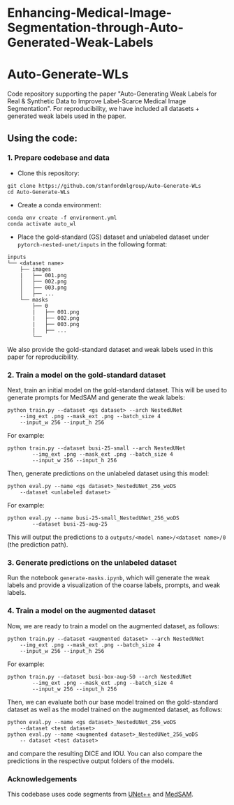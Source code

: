 # Enhancing-Medical-Image-Segmentation-through-Auto-Generated-Weak-Labels

# Auto-Generate-WLs
Code repository supporting the paper "Auto-Generating Weak Labels for Real & Synthetic Data to Improve Label-Scarce Medical Image Segmentation". For reproducibility, we have included all datasets + generated weak labels used in the paper.

## Using the code:
### 1. Prepare codebase and data
- Clone this repository:

```
git clone https://github.com/stanfordmlgroup/Auto-Generate-WLs
cd Auto-Generate-WLs
```

- Create a conda environment:
```
conda env create -f environment.yml
conda activate auto_wl
```
- Place the gold-standard (GS) dataset and unlabeled dataset under `pytorch-nested-unet/inputs` in the following format:
```
inputs
└── <dataset name>
    ├── images
    |   ├── 001.png
    │   ├── 002.png
    │   ├── 003.png
    │   ├── ...
    └── masks
        ├── 0
        |   ├── 001.png
        |   ├── 002.png
        |   ├── 003.png
        |   ├── ...
        └── 
```
We also provide the gold-standard dataset and weak labels used in this paper for reproducibility.

### 2. Train a model on the gold-standard dataset

Next, train an initial model on the gold-standard dataset. This will be used to generate prompts for MedSAM and generate the weak labels:

    python train.py --dataset <gs dataset> --arch NestedUNet 
	    --img_ext .png --mask_ext .png --batch_size 4 
		--input_w 256 --input_h 256

For example:
```
python train.py --dataset busi-25-small --arch NestedUNet 
	    --img_ext .png --mask_ext .png --batch_size 4 
		--input_w 256 --input_h 256
```
Then, generate predictions on the unlabeled dataset using this model:

    python eval.py --name <gs dataset>_NestedUNet_256_woDS 
		--dataset <unlabeled dataset>

For example:

    python eval.py --name busi-25-small_NestedUNet_256_woDS 
    		--dataset busi-25-aug-25

This will output the predictions to a `outputs/<model name>/<dataset name>/0` (the prediction path).
### 3. Generate predictions on the unlabeled dataset

Run the notebook `generate-masks.ipynb`, which will generate the weak labels and provide a visualization of the coarse labels, prompts, and weak labels. 

### 4. Train a model on the augmented dataset

Now, we are ready to train a model on the augmented dataset, as follows:

    python train.py --dataset <augmented dataset> --arch NestedUNet 
	    --img_ext .png --mask_ext .png --batch_size 4 
		--input_w 256 --input_h 256

For example:
```
python train.py --dataset busi-box-aug-50 --arch NestedUNet 
	    --img_ext .png --mask_ext .png --batch_size 4 
		--input_w 256 --input_h 256
```

Then, we can evaluate both our base model trained on the gold-standard dataset as well as the model trained on the augmented dataset, as follows:

    python eval.py --name <gs dataset>_NestedUNet_256_woDS 
		--dataset <test dataset>
	python eval.py --name <augmented dataset>_NestedUNet_256_woDS
		-- dataset <test dataset>
 and compare the resulting DICE and IOU. You can also compare the predictions in the respective output folders of the models.
 
 ### Acknowledgements
 This codebase uses code segments from [UNet++](https://github.com/4uiiurz1/pytorch-nested-unet) and [MedSAM](https://github.com/bowang-lab/MedSAM).
